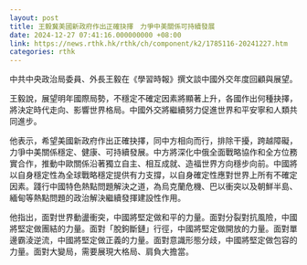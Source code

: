 ```yaml
---
layout: post
title: 王毅冀美國新政府作出正確抉擇　力爭中美關係可持續發展
date: 2024-12-27 07:41:16.000000000 +08:00
link: https://news.rthk.hk/rthk/ch/component/k2/1785116-20241227.htm
categories: rthk
---
```


中共中央政治局委員、外長王毅在《學習時報》撰文談中國外交年度回顧與展望。

王毅說，展望明年國際局勢，不穩定不確定因素將顯著上升，各國作出何種抉擇，將決定時代走向、影響世界格局。中國外交將繼續努力促進世界和平安寧和人類共同進步。

他表示，希望美國新政府作出正確抉擇，同中方相向而行，排除干擾，跨越障礙，力爭中美關係穩定、健康、可持續發展。中方將深化中俄全面戰略協作和全方位務實合作，推動中歐關係沿著獨立自主、相互成就、造福世界方向穩步向前。中國將以自身穩定性為全球戰略穩定提供有力支撐，以自身確定性應對世界上所有不確定因素。踐行中國特色熱點問題解決之道，為烏克蘭危機、巴以衝突以及朝鮮半島、緬甸等熱點問題的政治解決繼續發揮建設性作用。

他指出，面對世界動盪衝突，中國將堅定做和平的力量。面對分裂對抗風險，中國將堅定做團結的力量。面對「脫鉤斷鏈」行徑，中國將堅定做開放的力量。面對單邊霸淩逆流，中國將堅定做正義的力量。面對意識形態分歧，中國將堅定做包容的力量。面對大變局，需要展現大格局、肩負大擔當。
